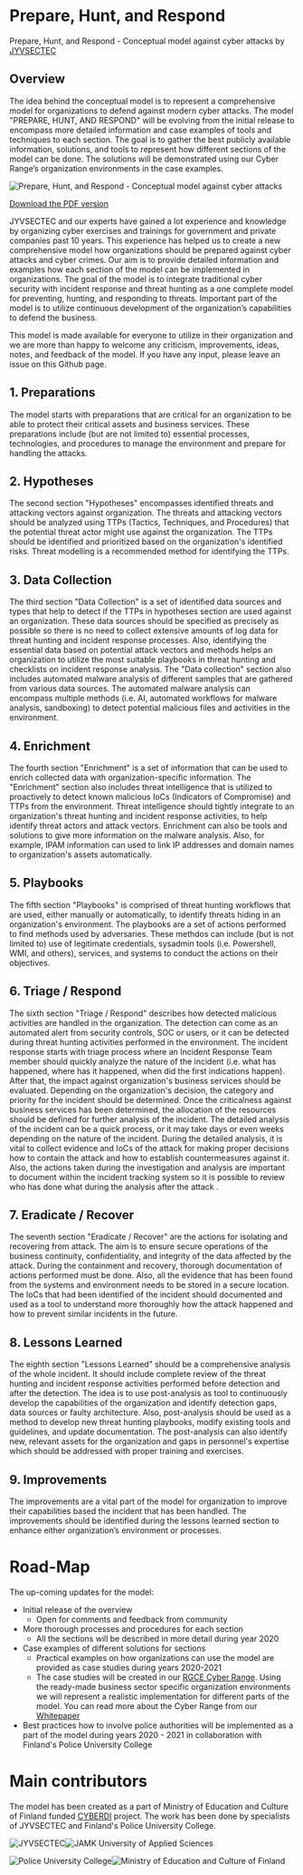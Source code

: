 # Prepare, Hunt, and Respond
Prepare, Hunt, and Respond - Conceptual model against cyber attacks by [JYVSECTEC](https://jyvsectec.fi)

## Overview
The idea behind the conceptual model is to represent a comprehensive model for organizations to defend against modern cyber attacks. The model "PREPARE, HUNT, AND RESPOND" will be evolving from the initial release to encompass more detailed information and case examples of tools and techniques to each section. The goal is to gather the best publicly available information, solutions, and tools to represent how different sections of the model can be done. The solutions will be demonstrated using our Cyber Range’s organization environments in the case examples.

![Prepare, Hunt, and Respond - Conceptual model against cyber attacks](https://github.com/JYVSECTEC/PHR-model/raw/master/_images/Prepare_Hunt_Respond.png "Prepare, Hunt, and Respond - Conceptual model against cyber attacks")

[Download the PDF version](https://github.com/JYVSECTEC/PHR-model/raw/master/Prepare_Hunt_Respond_Poster.pdf)

JYVSECTEC and our experts have gained a lot experience and knowledge by organizing cyber exercises and trainings for government and private companies past 10 years. This experience has helped us to create a new comprehensive model how organizations should be prepared against cyber attacks and cyber crimes. Our aim is to provide detailed information and examples how each section of the model can be implemented in organizations. The goal of the model is to integrate traditional cyber security with incident response and threat hunting as a one complete model for preventing, hunting, and responding to threats. Important part of the model is to utilize continuous development of the organization’s capabilities to defend the business.

This model is made available for everyone to utilize in their organization and we are more than happy to welcome any criticism, improvements, ideas, notes, and feedback of the model. If you have any input, please leave an issue on this Github page.

## 1. Preparations
The model starts with preparations that are critical for an organization to be able to protect their critical assets and business services. These preparations include (but are not limited to) essential processes, technologies, and procedures to manage the environment and prepare for handling the attacks.

## 2. Hypotheses
The second section "Hypotheses" encompasses identified threats and attacking vectors against organization. The threats and attacking vectors should be analyzed using TTPs (Tactics, Techniques, and Procedures) that the potential threat actor might use against the organization. The TTPs should be identified and prioritized based on the organization's identified risks. Threat modelling is a recommended method for identifying the TTPs.

## 3. Data Collection
The third section "Data Collection" is a set of identified data sources and types that help to detect if the TTPs in hypotheses section are used against an organization. These data sources should be specified as precisely as possible so there is no need to collect extensive amounts of log data for threat hunting and incident response processes. Also, identifying the essential data based on potential attack vectors and methods helps an organization to utilize the most suitable playbooks in threat hunting and checklists on incident response analysis. The "Data collection" section also includes automated malware analysis of different samples that are gathered from various data sources. The automated malware analysis can encompass multiple methods (i.e. AI, automated workflows for malware analysis, sandboxing) to detect potential malicious files and activities in the environment.

## 4. Enrichment
The fourth section "Enrichment" is a set of information that can be used to enrich collected data with organization-specific information. The "Enrichment" section also includes threat intelligence that is utilized to proactively to detect known malicious IoCs (Indicators of Compromise) and TTPs from the environment. Threat intelligence should tightly integrate to an organization's threat hunting and incident response activities, to help identify threat actors and attack vectors. Enrichment can also be tools and solutions to give more information on the malware analysis. Also, for example, IPAM information can used to link IP addresses and domain names to organization's assets automatically.

## 5. Playbooks
The fifth section "Playbooks" is comprised of threat hunting workflows that are used, either manually or automatically, to identify threats hiding in an organization's environment. The playbooks are a set of actions performed to find methods used by adversaries. These methdos can include (but is not limited to) use of legitimate credentials, sysadmin tools (i.e. Powershell, WMI, and others), services, and systems to conduct the actions on their objectives.

## 6. Triage / Respond
The sixth section "Triage / Respond" describes how detected malicious activities are handled in the organization. The detection can come as an automated alert from security controls, SOC or users, or it can be detected during threat hunting activities performed in the environment. The incident response starts with triage process where an Incident Response Team member should quickly analyze the nature of the incident (i.e. what has happened, where has it happened, when did the first indications happen). After that, the impact against organization's business services should be evaluated. Depending on the organization's decision, the category and priority for the incident should be determined. Once the criticalness against business services has been determined, the allocation of the resources should be defined for further analysis of the incident. The detailed analysis of the incident can be a quick process, or it may take days or even weeks depending on the nature of the incident. During the detailed analysis, it is vital to collect evidence and IoCs of the attack for making proper decisions how to contain the attack and how to establish countermeasures against it. Also, the actions taken during the investigation and analysis are important to document within the incident tracking system so it is possible to review who has done what during the analysis after the attack .

## 7. Eradicate / Recover
The seventh section "Eradicate / Recover" are the actions for isolating and recovering from attack. The aim is to ensure secure operations of the business continuity, confidentiality, and integrity of the data affected by the attack. During the containment and recovery, thorough documentation of actions performed must be done. Also, all the evidence that has been found from the systems and environment needs to be stored in a secure location. The IoCs that had been identified of the incident should documented and used as a tool to understand more thoroughly how the attack happened and how to prevent similar incidents in the future.

## 8. Lessons Learned
The eighth section "Lessons Learned" should be a comprehensive analysis of the whole incident. It should include complete review of the threat hunting and incident response activities performed before detection and after the detection. The idea is to use post-analysis as tool to continuously develop the capabilities of the organization and identify detection gaps, data sources or faulty architecture. Also, post-analysis should be used as a method to develop new threat hunting playbooks, modify existing tools and guidelines, and update documentation. The post-analysis can also identify new, relevant assets for the organization and gaps in personnel's expertise which should be addressed with proper training and exercises.

## 9. Improvements
The improvements are a vital part of the model for organization to improve their capabilities based the incident that has been handled. The improvements should be identified during the lessons learned section to enhance either organization’s environment or processes.

# Road-Map
The up-coming updates for the model:
- Initial release of the overview
  - Open for comments and feedback from community
- More thorough processes and procedures for each section
  - All the sections will be described in more detail during year 2020
- Case examples of different solutions for sections
  - Practical examples on how organizations can use the model are provided as case studies during years 2020-2021
  - The case studies will be created in our [RGCE Cyber Range](https://jyvsectec.fi/cyber-range/overview/). Using the ready-made business sector specific organization environments we will represent a realistic implementation for  different parts of the model. You can read more about the Cyber Range from our [Whitepaper](https://jyvsectec.fi/wp-content/uploads/2018/10/JYVSECTEC-cyber-range.pdf)
- Best practices how to involve police authorities will be implemented as a part of the model during years 2020 - 2021 in collaboration with Finland's Police University College

# Main contributors
The model has been created as a part of Ministry of Education and Culture of Finland funded [CYBERDI](https://jyvsectec.fi/2018/10/cyberdi/) project. The work has been done by specialists of JYVSECTEC and Finland's Police University College.

![JYVSECTEC](https://github.com/JYVSECTEC/PHR-model/raw/master/_images/JYVSECTEC-logo2.png)![JAMK University of Applied Sciences](https://github.com/JYVSECTEC/PHR-model/raw/master/_images/jamk-logo1.png "JAMK")

![Police University College](https://github.com/JYVSECTEC/PHR-model/raw/master/_images/polamk-logo1.png "Police University College")![Ministry of Education and Culture of Finland](https://github.com/JYVSECTEC/PHR-model/raw/master/_images/OKM-logo1.png "Ministry of Education and Culture of Finland")
